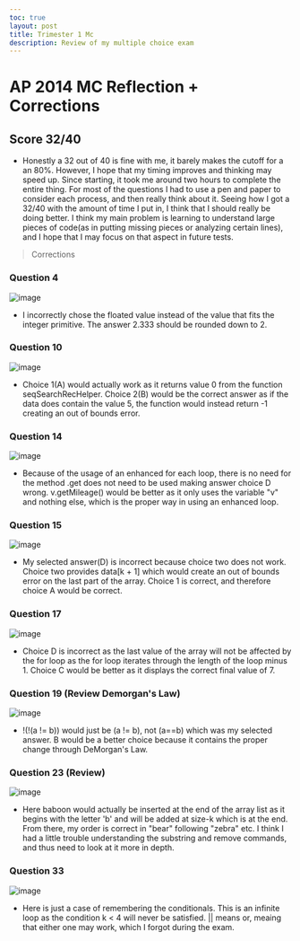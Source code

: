 ```yaml
---
toc: true
layout: post
title: Trimester 1 Mc
description: Review of my multiple choice exam
---
```

# AP 2014 MC Reflection + Corrections

## Score 32/40 
* Honestly a 32 out of 40 is fine with me, it barely makes the cutoff for a an 80%. However, I hope that my timing improves and thinking may speed up. Since starting, it took me around two hours to complete the entire thing. For most of the questions I had to use a pen and paper to consider each process, and then really think about it. Seeing how I got a 32/40 with the amount of time I put in, I think that I should really be doing better. I think my main problem is learning to understand large pieces of code(as in putting missing pieces or analyzing certain lines), and I hope that I may focus on that aspect in future tests. 

> Corrections

### Question 4

![image](https://user-images.githubusercontent.com/89239598/200256234-67ef248a-cf2f-4734-a0e3-6311526ff892.png)

* I incorrectly chose the floated value instead of the value that fits the integer primitive. The answer 2.333 should be rounded down to 2. 

### Question 10 

![image](https://user-images.githubusercontent.com/89239598/200256293-daaa3171-f493-461e-a220-56681d733322.png)

* Choice 1(A) would actually work as it returns value 0 from the function seqSearchRecHelper. Choice 2(B) would be the correct answer as if the data does contain the value 5, the function would instead return -1 creating an out of bounds error.

### Question 14

![image](https://user-images.githubusercontent.com/89239598/200256362-a983e766-96f6-47e1-9d6d-d7e62ebebd0b.png)

* Because of the usage of an enhanced for each loop, there is no need for the method .get does not need to be used making answer choice D wrong. v.getMileage() would be better as it only uses the variable "v" and nothing else, which is the proper way in using an enhanced loop. 

### Question 15
 
![image](https://user-images.githubusercontent.com/89239598/200256409-bbf93c1d-cae1-4c96-8e1d-eec4a0b542df.png)

* My selected answer(D) is incorrect because choice two does not work. Choice two provides data[k + 1] which would create an out of bounds error on the last part of the array. Choice 1 is correct, and therefore choice A would be correct. 

### Question 17

![image](https://user-images.githubusercontent.com/89239598/200256451-e8f1d220-d24d-4a27-af32-2f4806171438.png)

* Choice D is incorrect as the last value of the array will not be affected by the for loop as the for loop iterates through the length of the loop minus 1. Choice C would be better as it displays the correct final value of 7. 

### Question 19 (Review Demorgan's Law)

![image](https://user-images.githubusercontent.com/89239598/200256503-3a97e22d-3f6a-41bd-bf47-88fa5034c4a6.png)

* !(!(a != b)) would just be (a != b), not (a==b) which was my selected answer. B would be a better choice because it contains the proper change through DeMorgan's Law. 

### Question 23 (Review)

![image](https://user-images.githubusercontent.com/89239598/200256558-200cf81e-1ec3-4fa3-a5f0-93cf001e7537.png)

* Here baboon would actually be inserted at the end of the array list as it begins with the letter 'b' and will be added at size-k which is at the end. From there, my order is correct in "bear" following "zebra" etc. I think I had a little trouble understanding the substring and remove commands, and thus need to look at it more in depth. 

### Question 33 

![image](https://user-images.githubusercontent.com/89239598/200256624-d4476df2-6cb5-446c-b5d9-08f3cb62fb67.png)

* Here is just a case of remembering the conditionals. This is an infinite loop as the condition k < 4 will never be satisfied. || means or, meaing that either one may work, which I forgot during the exam. 

